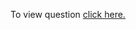 To view question <a href="https://practice.geeksforgeeks.org/problems/maximum-meetings-in-one-room/1">click here.</a>